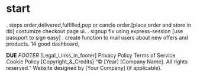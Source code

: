 # start
. steps order,delivered,fulfilled,pop or cancle order.[place order and store in db] costumize checkout page ui.
. signup fix using express-session [use passport to sign easy]
. create function to mail users about new offers and products.
14 good dashboard,

**DUE**
*FOOTER*
[Legal_Links_in_footer]
Privacy Policy
Terms of Service
Cookie Policy
[Copyright_&_Credits]
“© [Year] [Company Name]. All rights reserved.”
Website designed by [Your Company] (if applicable).